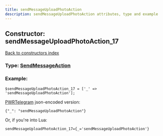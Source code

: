 ```yaml
---
title: sendMessageUploadPhotoAction
description: sendMessageUploadPhotoAction attributes, type and example
---
```

## Constructor: sendMessageUploadPhotoAction\_17  
[Back to constructors index](index.md)






### Type: [SendMessageAction](../types/SendMessageAction.md)


### Example:

```
$sendMessageUploadPhotoAction_17 = ['_' => 'sendMessageUploadPhotoAction'];
```  

[PWRTelegram](https://pwrtelegram.xyz) json-encoded version:

```
{"_": "sendMessageUploadPhotoAction"}
```


Or, if you're into Lua:  


```
sendMessageUploadPhotoAction_17={_='sendMessageUploadPhotoAction'}

```


